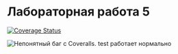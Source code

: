 # Лабораторная работа 5

[![Coverage Status](https://coveralls.io/repos/github/lXuskl/lab05/badge.svg?branch=main)](https://coveralls.io/github/lXuskl/lab05?branch=main)

![Непонятный баг с Coveralls. test работает нормально](https://github.com/lXuskl/lab05/edit/master/image/image.png)

